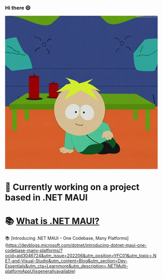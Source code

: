 ### Hi there 😄

<img src="https://github.com/mbarosevic/mbarosevic/blob/main/sp.gif" alt="hi">


🦺 Currently working on a project based in .NET MAUI
======
📚 [What is .NET MAUI?](https://docs.microsoft.com/en-us/dotnet/maui/what-is-maui)
======
📚 [Introducing .NET MAUI – One Codebase, Many Platforms] (https://devblogs.microsoft.com/dotnet/introducing-dotnet-maui-one-codebase-many-platforms/?ocid=aid3046724&utm_issue=202206&utm_position=YFC01&utm_topic=.NET-and-Visual-Studio&utm_content=Blog&utm_section=Dev-Essentials&utm_cta=Learnmore&utm_description=.NETMulti-platformAppUIisgenerallyavailable)

